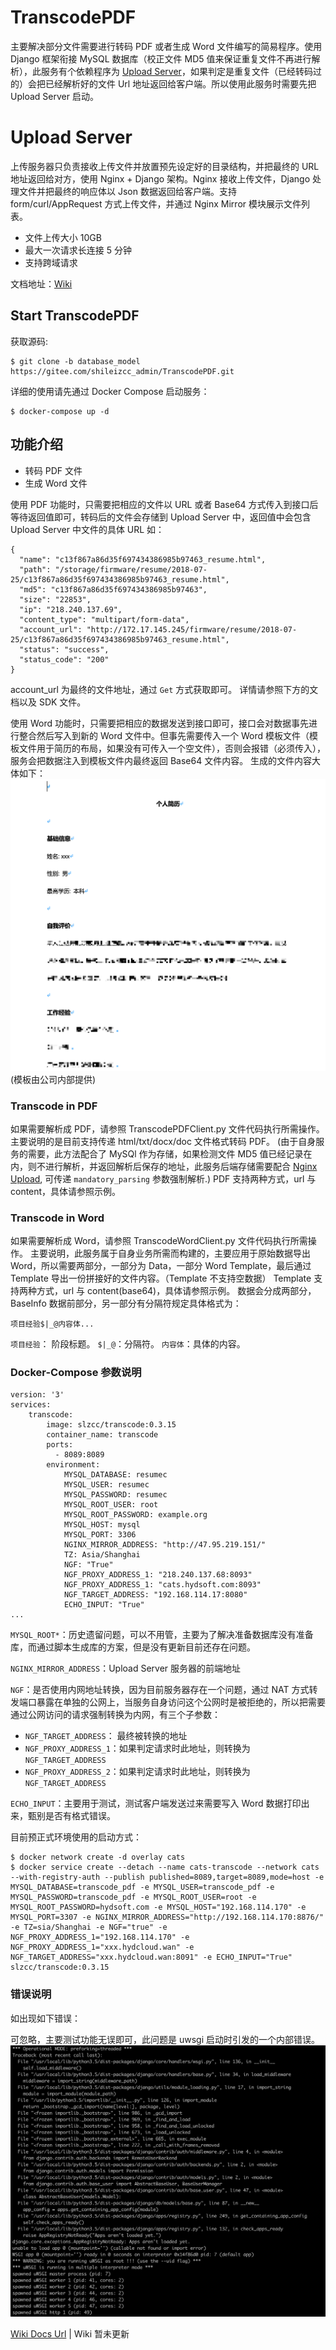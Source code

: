 # TranscodePDF
主要解决部分文件需要进行转码 PDF 或者生成 Word 文件编写的简易程序。使用 Django 框架衔接 MySQL 数据库（校正文件 MD5 值来保证重复文件不再进行解析），此服务有个依赖程序为 [Upload Server](https://gitee.com/shileizcc_admin/Django-Upload-Files)，如果判定是重复文件（已经转码过的）会把已经解析好的文件 Url 地址返回给客户端。所以使用此服务时需要先把 Upload Server 启动。

# Upload Server
上传服务器只负责接收上传文件并放置预先设定好的目录结构，并把最终的 URL 地址返回给对方，使用 Nginx + Django 架构。Nginx 接收上传文件，Django 处理文件并把最终的响应体以 Json 数据返回给客户端。支持 form/curl/AppRequest 方式上传文件，并通过 Nginx Mirror 模块展示文件列表。

* 文件上传大小 10GB
* 最大一次请求长连接 5 分钟
* 支持跨域请求

文档地址：[Wiki](https://wiki.shileizcc.com/confluence/display/CASE/Django+Nginx+Upload)

## Start TranscodePDF
获取源码:
```
$ git clone -b database_model https://gitee.com/shileizcc_admin/TranscodePDF.git
```

详细的使用请先通过 Docker Compose 启动服务：
```
$ docker-compose up -d
```

## 功能介绍
* 转码 PDF 文件
* 生成 Word 文件

使用 PDF 功能时，只需要把相应的文件以 URL 或者 Base64 方式传入到接口后等待返回值即可，转码后的文件会存储到 Upload Server 中，返回值中会包含 Upload Server 中文件的具体 URL 如：

```
{
  "name": "c13f867a86d35f697434386985b97463_resume.html",
  "path": "/storage/firmware/resume/2018-07-25/c13f867a86d35f697434386985b97463_resume.html",
  "md5": "c13f867a86d35f697434386985b97463",
  "size": "22853",
  "ip": "218.240.137.69",
  "content_type": "multipart/form-data",
  "account_url": "http://172.17.145.245/firmware/resume/2018-07-25/c13f867a86d35f697434386985b97463_resume.html",
  "status": "success",
  "status_code": "200"
}
```

account_url 为最终的文件地址，通过 `Get` 方式获取即可。
详情请参照下方的文档以及 SDK 文件。

使用 Word 功能时，只需要把相应的数据发送到接口即可，接口会对数据事先进行整合然后写入到新的 Word 文件中。但事先需要传入一个 Word 模板文件（模板文件用于简历的布局，如果没有可传入一个空文件），否则会报错（必须传入），服务会把数据注入到模板文件内最终返回 Base64 文件内容。
生成的文件内容大体如下：
![image1](doc/1.png)
(模板由公司内部提供)

### Transcode in PDF
如果需要解析成 PDF，请参照 TranscodePDFClient.py 文件代码执行所需操作。
主要说明的是目前支持传递 html/txt/docx/doc 文件格式转码 PDF。
(由于自身服务的需要，此方法配合了 MySQl 作为存储，如果检测文件 MD5 值已经记录在内，则不进行解析，并返回解析后保存的地址，此服务后端存储需要配合 [Nginx Upload](https://gitee.com/shileizcc_admin/Django-Upload-Files/tree/nginx_upload/), 可传递 `mandatory_parsing` 参数强制解析.) 
PDF 支持两种方式，url 与 content，具体请参照示例。

### Transcode in Word
如果需要解析成 Word，请参照 TranscodeWordClient.py 文件代码执行所需操作。
主要说明，此服务属于自身业务所需而构建的，主要应用于原始数据导出 Word，所以需要两部分，一部分为 Data，一部分 Word Template，最后通过 Template 导出一份拼接好的文件内容。（Template 不支持空数据）
Template 支持两种方式，url 与 content(base64)，具体请参照示例。
数据会分成两部分，BaseInfo 数据前部分，另一部分有分隔符规定具体格式为：
```
项目经验$|_@内容体...
```

`项目经验`： 阶段标题。
`$|_@`：分隔符。
`内容体`：具体的内容。

### Docker-Compose 参数说明
```
version: '3'
services:
    transcode:
        image: slzcc/transcode:0.3.15
        container_name: transcode
        ports:
          - 8089:8089
        environment:
            MYSQL_DATABASE: resumec
            MYSQL_USER: resumec
            MYSQL_PASSWORD: resumec
            MYSQL_ROOT_USER: root
            MYSQL_ROOT_PASSWORD: example.org
            MYSQL_HOST: mysql
            MYSQL_PORT: 3306
            NGINX_MIRROR_ADDRESS: "http://47.95.219.151/"
            TZ: Asia/Shanghai
            NGF: "True"
            NGF_PROXY_ADDRESS_1: "218.240.137.68:8093"
            NGF_PROXY_ADDRESS_1: "cats.hydsoft.com:8093"
            NGF_TARGET_ADDRESS: "192.168.114.17:8080"
            ECHO_INPUT: "True"
...
```

`MYSQL_ROOT*`：历史遗留问题，可以不用管，主要为了解决准备数据库没有准备库，而通过脚本生成库的方案，但是没有更新目前还存在问题。

`NGINX_MIRROR_ADDRESS`：Upload Server 服务器的前端地址

`NGF`：是否使用内网地址转换，因为目前服务器存在一个问题，通过 NAT 方式转发端口暴露在单独的公网上，当服务自身访问这个公网时是被拒绝的，所以把需要通过公网访问的请求强制转换为内网，有三个子参数：
* `NGF_TARGET_ADDRESS`： 最终被转换的地址
* `NGF_PROXY_ADDRESS_1`：如果判定请求时此地址，则转换为 `NGF_TARGET_ADDRESS`
* `NGF_PROXY_ADDRESS_2`：如果判定请求时此地址，则转换为 `NGF_TARGET_ADDRESS`

`ECHO_INPUT`：主要用于测试，测试客户端发送过来需要写入 Word 数据打印出来，甄别是否有格式错误。

目前预正式环境使用的启动方式：
```
$ docker network create -d overlay cats
$ docker service create --detach --name cats-transcode --network cats --with-registry-auth --publish published=8089,target=8089,mode=host -e MYSQL_DATABASE=transcode_pdf -e MYSQL_USER=transcode_pdf -e MYSQL_PASSWORD=transcode_pdf -e MYSQL_ROOT_USER=root -e MYSQL_ROOT_PASSWORD=hydsoft.com -e MYSQL_HOST="192.168.114.170" -e MYSQL_PORT=3307 -e NGINX_MIRROR_ADDRESS="http://192.168.114.170:8876/" -e TZ=sia/Shanghai -e NGF="true" -e NGF_PROXY_ADDRESS_1="192.168.114.170" -e NGF_PROXY_ADDRESS_1="xxx.hydcloud.wan" -e NGF_TARGET_ADDRESS="xxx.hydcloud.wan:8091" -e ECHO_INPUT="True" slzcc/transcode:0.3.15
```
### 错误说明
如出现如下错误：

可忽略，主要测试功能无误即可，此问题是 uwsgi 启动时引发的一个内部错误。
![image2](doc/2.png)

[Wiki Docs Url](https://wiki.shileizcc.com/confluence/display/CASE/Django+TranscodePDF)
| Wiki 暂未更新

